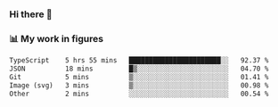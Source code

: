 ### Hi there 👋

### 📊 My work in figures

<!--START_SECTION:waka-->

```txt
TypeScript    5 hrs 55 mins   ███████████████████████░░   92.37 %
JSON          18 mins         █▒░░░░░░░░░░░░░░░░░░░░░░░   04.70 %
Git           5 mins          ▒░░░░░░░░░░░░░░░░░░░░░░░░   01.41 %
Image (svg)   3 mins          ▒░░░░░░░░░░░░░░░░░░░░░░░░   00.98 %
Other         2 mins          ░░░░░░░░░░░░░░░░░░░░░░░░░   00.54 %
```

<!--END_SECTION:waka-->
